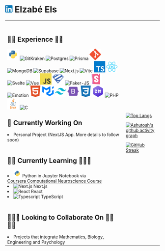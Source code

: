 # [![LinkedIn](./images/linkedin.png)](https://www.linkedin.com/in/maria-elizabeth-els) Elzabé Els

<table style="border-collapse: collapse; width: 100%;">
<tr>
<td>
<br>
<h2>💃💃 Experience 💃💃</h2>
<img src="https://raw.githubusercontent.com/github/explore/80688e429a7d4ef2fca1e82350fe8e3517d3494d/topics/python/python.png" height="37" width="37" alt="Python"> <img height="37" width="37" src="https://avatars.githubusercontent.com/u/92606490?s=40&v=4" alt="GitKraken"/> <img src="https://avatars.githubusercontent.com/u/113517144?s=48&v=4" height="37" width="37" alt="Postgres"> <img src="https://avatars.githubusercontent.com/u/17219288?s=48&v=4" height="37" width="37" alt="Prisma"> <img height="37" width="37" src="./images/git-color.svg" alt="Git"/> <img src="https://avatars.githubusercontent.com/u/45120?s=48&v=4" width="37" alt="MongoDB"> <img src="https://avatars.githubusercontent.com/u/54469796?s=40&v=4" width="37" alt="Supabase"> <img src="https://avatars.githubusercontent.com/u/14985020?s=40&v=4" width="37" alt="Next.js"> <img src="https://avatars.githubusercontent.com/u/65625612?s=40&v=4" width="37" alt="Vite"> <img src="https://raw.githubusercontent.com/github/explore/80688e429a7d4ef2fca1e82350fe8e3517d3494d/topics/typescript/typescript.png?size=48" height="37" width="37" alt="TypeScript"> <img height="37" width="37" src="./images/react-color.svg" alt="React"/> <img src="https://avatars.githubusercontent.com/u/23617963?s=48&v=4" width="37" alt="Svelte"> <img src="https://avatars.githubusercontent.com/u/6128107?s=40&v=4" width="37" alt="Vue"> <img src="https://raw.githubusercontent.com/github/explore/80688e429a7d4ef2fca1e82350fe8e3517d3494d/topics/javascript/javascript.png" width="37" alt="JavaScript"> <img height="37" width="37" src="./images/zod-color.svg" alt="Zod"/> <img height="37" width="37" src="https://avatars.githubusercontent.com/u/97165289?s=48&v=4" alt="Faker-JS"/> <img src="https://raw.githubusercontent.com/github/explore/80688e429a7d4ef2fca1e82350fe8e3517d3494d/topics/storybook/storybook.png" height="37" width="37" alt="Storybook"> <img src="https://avatars.githubusercontent.com/u/31557565?s=48&v=4" height="37" width="37" alt="Emotion"> <img height="37" width="37" src="./images/html5-color.svg" alt="HTML5"/> <img height="37" width="37" src="./images/mui-color.svg" alt="MUI"/> <img height="37" width="37" src="./images/tailwindcss-color.svg" alt="Tailwind"/> <img height="37" width="37" src="./images/bootstrap-color.svg" alt="Bootstrap"/> <img height="37" width="37" src="./images/css3-color.svg" alt="CSS"/> <img height="37" width="37" src="https://raw.githubusercontent.com/github/explore/31ea1181d4a76262931a39ca68e0203774a69b60/topics/csharp/csharp.png?size=48" alt="C#"/> <img height="37" width="37" src="https://cdn.simpleicons.org/php/#777BB4" alt="PHP"/> <img src="https://raw.githubusercontent.com/github/explore/80688e429a7d4ef2fca1e82350fe8e3517d3494d/topics/java/java.png" width="37" alt="Java"> <img height="37" width="37" src="https://cdn.simpleicons.org/c/#A8B9CC" alt="C"/>
<br>
<h2> 🔭 Currently Working On </h2>
<li>
Personal Project (NextJS App. More details to follow soon)
</li>
<br>
<h2>🌱🌱 Currently Learning 🌱🍃🍃 </h2>
<li>
<img src="https://raw.githubusercontent.com/github/explore/80688e429a7d4ef2fca1e82350fe8e3517d3494d/topics/python/python.png" height="25" width="25" alt="Python"> Python in Jupyter Notebook via <br>     <a href="https://www.coursera.org/learn/computational-neuroscience">Coursera Computational Neuroscience Course</a>
</li>
<li>
<img height="25" width="25" src="https://avatars.githubusercontent.com/u/14985020?s=40&v=4" alt="Next.js"> Next.js
</li>
<li>
<img height="25" width="25" src="https://cdn.simpleicons.org/react/#61DAFB" alt="React"/> React
</li>
<li>
<img height="25" width="25" src="https://cdn.simpleicons.org/typescript/#61DAFB" alt="Typescript"/> TypeScript
</li>
<br> 
<h2>🧠🏋️‍♀️ Looking to Collaborate On 🏋️‍♀️🏋️‍♀️</h2>
<li>
Projects that integrate Mathematics, Biology, Engineering and Psychology
</li>
</td>
            
<td>

[![Top Langs](https://github-readme-stats-ekm86oxwf-elzabeels.vercel.app/api/top-langs/?username=ElzabeEls&layout=donut&theme=radical&hide=jupyter%20notebook,html,css,php)](https://github.com/ElzabeEls/github-readme-stats) <br>

[![Ashutosh's github activity graph](https://github-readme-activity-graph.vercel.app/graph?username=ElzabeEls&bg_color=000000&color=ff0040&line=00fbff&point=fbff00&area=true&hide_border=true)](https://github.com/ashutosh00710/github-readme-activity-graph)

[![GitHub Streak](https://streak-stats.demolab.com/?user=ElzabeEls&theme=neon-dark)](https://git.io/streak-stats) <br>

</td>
</tr>
</table>
